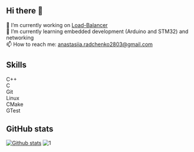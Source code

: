 ## Hi there 👋
🔭 I’m currently working on [Load-Balancer](https://github.com/Aidan2803/Load-balancer)<br>
🌱 I’m currently learning embedded development (Arduino and STM32) and networking <br>
📫 How to reach me: anastasiia.radchenko2803@gmail.com

## Skills
C++<br>
C<br>
Git<br>
Linux<br>
CMake<br>
GTest<br>

## GitHub stats
[![Github stats](https://github-readme-stats.vercel.app/api?username=aidan2803&theme=vue-dark)](https://github.com/anuraghazra/github-readme-stats) ![1](https://github-readme-stats.vercel.app/api/top-langs/?username=aidan2803&theme=vue-dark)

<!--
**Aidan2803/Aidan2803** is a ✨ _special_ ✨ repository because its `README.md` (this file) appears on your GitHub profile.

Here are some ideas to get you started:

- 🔭 I’m currently working on ...
- 🌱 I’m currently learning ...
- 👯 I’m looking to collaborate on ...
- 🤔 I’m looking for help with ...
- 💬 Ask me about ...
- 📫 How to reach me: ...
- 😄 Pronouns: ...
- ⚡ Fun fact: ...
-->
